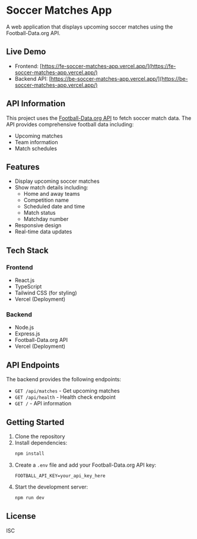 # Soccer Matches App

A web application that displays upcoming soccer matches using the Football-Data.org API.

## Live Demo

- Frontend: [https://fe-soccer-matches-app.vercel.app/](https://fe-soccer-matches-app.vercel.app/)
- Backend API: [https://be-soccer-matches-app.vercel.app/](https://be-soccer-matches-app.vercel.app/)

## API Information

This project uses the [Football-Data.org API](https://www.football-data.org/) to fetch soccer match data. The API provides comprehensive football data including:
- Upcoming matches
- Team information
- Match schedules

## Features

- Display upcoming soccer matches
- Show match details including:
  - Home and away teams
  - Competition name
  - Scheduled date and time
  - Match status
  - Matchday number
- Responsive design
- Real-time data updates

## Tech Stack

### Frontend
- React.js
- TypeScript
- Tailwind CSS (for styling)
- Vercel (Deployment)

### Backend
- Node.js
- Express.js
- Football-Data.org API
- Vercel (Deployment)

## API Endpoints

The backend provides the following endpoints:

- `GET /api/matches` - Get upcoming matches
- `GET /api/health` - Health check endpoint
- `GET /` - API information

## Getting Started

1. Clone the repository
2. Install dependencies:
   ```bash
   npm install
   ```
3. Create a `.env` file and add your Football-Data.org API key:
   ```
   FOOTBALL_API_KEY=your_api_key_here
   ```
4. Start the development server:
   ```bash
   npm run dev
   ```

## License

ISC